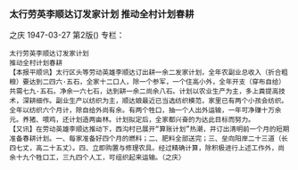 ### 太行劳英李顺达订发家计划  推动全村计划春耕
之庆
1947-03-27
第2版()
专栏：

    太行劳英李顺达订发家计划
    推动全村计划春耕
    【本报平顺讯】太行区头等劳动英雄李顺达订出耕一余二发家计划，全年农副业总收入（折合粗粮）要达到二四六·五石，全家十二口人，除一个参军，一个住高小外，全年开支（穿布自给）共需七九·五石。净余一六七石，达到耕一余二尚余八石。计划以农业生产为主，多上粪提高技术，深耕细作。副业生产以纺织为主，顺达娘最近已当选纺织模范，家里已有两个小孩会纺织。全年以纺织六个月计，除自给外尚有余。有两个牲口，抽一个人出外运输，一年可净赚十万余元。养猪、喂鸡，还计划造两亩林。计划拟定后，全家都兴奋的为达此目标而努力。
    【又讯】在劳动英雄李顺达推动下，西沟村已展开“算账计划”热潮，并订出清明前一个月的短期准备春耕计划。一、每家准备好四个月的燃料；二、肥料全部送完；三、垒向阳岸二十三道（长四七丈，高二十五丈）。四、立即购置与修理农具。经过精确计算，除积极进行上述工作外，尚余十九个牲口工，三九四个人工，可组织起来运输。（之庆）
